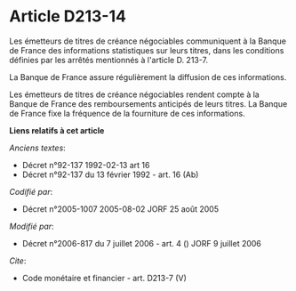 # Article D213-14

Les émetteurs de titres de créance négociables communiquent à la Banque de France des informations statistiques sur leurs
titres, dans les conditions définies par les arrêtés mentionnés à l'article D. 213-7. 

La Banque de France assure régulièrement la diffusion de ces informations. 

Les émetteurs de titres de créance négociables rendent compte à la Banque de France des remboursements anticipés de leurs
titres. La Banque de France fixe la fréquence de la fourniture de ces informations.

**Liens relatifs à cet article**

_Anciens textes_:

  - Décret n°92-137 1992-02-13 art 16
  - Décret n°92-137 du 13 février 1992 - art. 16 (Ab)

_Codifié par_:

  - Décret n°2005-1007 2005-08-02 JORF 25 août 2005

_Modifié par_:

  - Décret n°2006-817 du 7 juillet 2006 - art. 4 () JORF 9 juillet 2006

_Cite_:

  - Code monétaire et financier - art. D213-7 (V)
